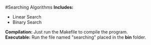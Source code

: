 #Searching Algorithms 
<b>Includes:</b><br>
- Linear Search
- Binary Search

<b> Compilation:</b> Just run the Makefile to compile the program. <br>
<b> Executable:</b> Run the file named "searching" placed in the **bin** folder. 

